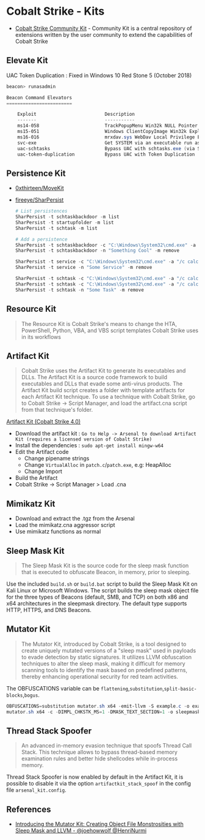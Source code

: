 # Cobalt Strike - Kits

* [Cobalt Strike Community Kit](https://cobalt-strike.github.io/community_kit/) - Community Kit is a central repository of extensions written by the user community to extend the capabilities of Cobalt Strike

## Elevate Kit

UAC Token Duplication : Fixed in Windows 10 Red Stone 5 (October 2018)

```powershell
beacon> runasadmin

Beacon Command Elevators
========================

    Exploit                         Description
    -------                         -----------
    ms14-058                        TrackPopupMenu Win32k NULL Pointer Dereference (CVE-2014-4113)
    ms15-051                        Windows ClientCopyImage Win32k Exploit (CVE 2015-1701)
    ms16-016                        mrxdav.sys WebDav Local Privilege Escalation (CVE 2016-0051)
    svc-exe                         Get SYSTEM via an executable run as a service
    uac-schtasks                    Bypass UAC with schtasks.exe (via SilentCleanup)
    uac-token-duplication           Bypass UAC with Token Duplication
```

## Persistence Kit

* [0xthirteen/MoveKit](https://github.com/0xthirteen/MoveKit)
* [fireeye/SharPersist](https://github.com/fireeye/SharPersist)

    ```powershell
    # List persistences
    SharPersist -t schtaskbackdoor -m list
    SharPersist -t startupfolder -m list
    SharPersist -t schtask -m list

    # Add a persistence
    SharPersist -t schtaskbackdoor -c "C:\Windows\System32\cmd.exe" -a "/c calc.exe" -n "Something Cool" -m add
    SharPersist -t schtaskbackdoor -n "Something Cool" -m remove

    SharPersist -t service -c "C:\Windows\System32\cmd.exe" -a "/c calc.exe" -n "Some Service" -m add
    SharPersist -t service -n "Some Service" -m remove

    SharPersist -t schtask -c "C:\Windows\System32\cmd.exe" -a "/c calc.exe" -n "Some Task" -m add
    SharPersist -t schtask -c "C:\Windows\System32\cmd.exe" -a "/c calc.exe" -n "Some Task" -m add -o hourly
    SharPersist -t schtask -n "Some Task" -m remove
    ```

## Resource Kit

> The Resource Kit is Cobalt Strike's means to change the HTA, PowerShell, Python, VBA, and VBS script templates Cobalt Strike uses in its workflows

## Artifact Kit

> Cobalt Strike uses the Artifact Kit to generate its executables and DLLs. The Artifact Kit is a source code framework to build executables and DLLs that evade some anti-virus products. The Artifact Kit build script creates a folder with template artifacts for each Artifact Kit technique. To use a technique with Cobalt Strike, go to Cobalt Strike -> Script Manager, and load the artifact.cna script from that technique's folder.

[Artifact Kit (Cobalt Strike 4.0)](https://www.youtube.com/watch?v=6mC21kviwG4)

* Download the artifact kit : `Go to Help -> Arsenal to download Artifact Kit (requires a licensed version of Cobalt Strike)`
* Install the dependencies : `sudo apt-get install mingw-w64`
* Edit the Artifact code
    * Change pipename strings
    * Change `VirtualAlloc` in `patch.c`/`patch.exe`, e.g: HeapAlloc
    * Change Import
* Build the Artifact
* Cobalt Strike -> Script Manager > Load .cna

## Mimikatz Kit

* Download and extract the .tgz from the Arsenal
* Load the mimikatz.cna aggressor script
* Use mimikatz functions as normal

## Sleep Mask Kit

> The Sleep Mask Kit is the source code for the sleep mask function that is executed to obfuscate Beacon, in memory, prior to sleeping.

Use the included `build.sh` or `build.bat` script to build the Sleep Mask Kit on Kali Linux or Microsoft Windows. The script builds the sleep mask object file for the three types of Beacons (default, SMB, and TCP) on both x86 and x64 architectures in the sleepmask directory. The default type supports HTTP, HTTPS, and DNS Beacons.

## Mutator Kit

> The Mutator Kit, introduced by Cobalt Strike, is a tool designed to create uniquely mutated versions of a "sleep mask" used in payloads to evade detection by static signatures. It utilizes LLVM obfuscation techniques to alter the sleep mask, making it difficult for memory scanning tools to identify the mask based on predefined patterns, thereby enhancing operational security for red team activities.

The OBFUSCATIONS variable can be `flattening`,`substitution`,`split-basic-blocks`,`bogus`.

```ps1
OBFUSCATIONS=substitution mutator.sh x64 -emit-llvm -S example.c -o example_with_substitutions.ll
mutator.sh x64 -c -DIMPL_CHKSTK_MS=1 -DMASK_TEXT_SECTION=1 -o sleepmask.x64.o src49/sleepmask.c
```

## Thread Stack Spoofer

> An advanced in-memory evasion technique that spoofs Thread Call Stack. This technique allows to bypass thread-based memory examination rules and better hide shellcodes while in-process memory.

Thread Stack Spoofer is now enabled by default in the Artifact Kit, it is possible to disable it via the option `artifactkit_stack_spoof` in the config file `arsenal_kit.config`.

## References

* [Introducing the Mutator Kit: Creating Object File Monstrosities with Sleep Mask and LLVM - @joehowwolf @HenriNurmi](https://www.cobaltstrike.com/blog/introducing-the-mutator-kit-creating-object-file-monstrosities-with-sleep-mask-and-llvm)
